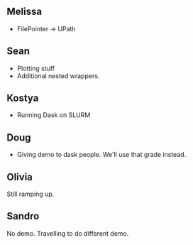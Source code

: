 ## Melissa

- FilePointer -> UPath

## Sean

- Plotting stuff
- Additional nested wrappers.

## Kostya

- Running Dask on SLURM

## Doug

- Giving demo to dask people. We'll use that grade instead.

## Olivia

Still ramping up.

## Sandro

No demo. Travelling to do different demo.
